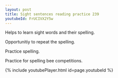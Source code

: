 ```yaml
---
layout: post
title: Sight sentences reading practice 239
youtubeId: FrUCIVX2Y5w
---
```

 
 
Helps to learn sight words and their spelling.

Opportunitiy to repeat the spelling. 

Practice spelling. 
 
Practice for spelling bee competitions. 
 
{% include youtubePlayer.html id=page.youtubeId %}
 
 
